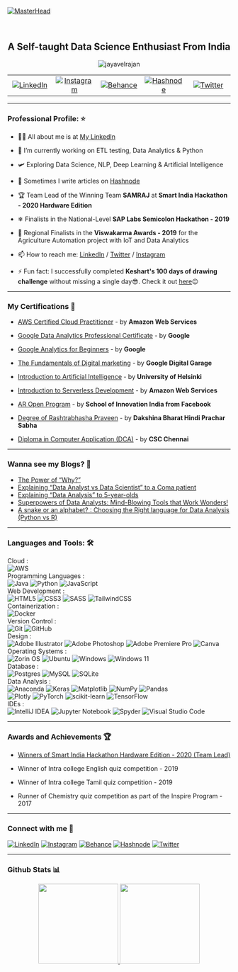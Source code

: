 [![MasterHead](https://github.com/Jayavelrajan/jayavelrajan/blob/main/Banner/githubbanner.gif)](https://bio.link/jayavelr)

 <br>
<h2 align="center">A Self-taught Data Science Enthusiast From India </h2>



<p align="center"> <img src="https://komarev.com/ghpvc/?username=jayavelrajan&label=Profile%20views&color=0e75b6&style=flat" alt="jayavelrajan" /> </p>



<p align="center">

<table align="center" width="100%" border="0">
  <tr>
    <td align="center" width="20%">
      <a href="https://www.linkedin.com/in/jayavelrajan/">
        <img src="https://img.shields.io/badge/linkedin-%230077B5.svg?style=for-the-badge&logo=linkedin&logoColor=white" alt="LinkedIn">
      </a>
    </td>
    <td align="center" width="20%">
      <a href="https://instagram.com/jayavel_rajan">
        <img src="https://img.shields.io/badge/Instagram-%23E4405F.svg?style=for-the-badge&logo=Instagram&logoColor=white" alt="Instagram">
      </a>
    </td>
    <td align="center" width="20%">
      <a href="https://www.behance.net/jayavel_rajan">
        <img src="https://img.shields.io/badge/Behance-1769ff?style=for-the-badge&logo=behance&logoColor=white" alt="Behance">
      </a> 
    </td>
    <td align="center" width="20%">
      <a href="https://jvr.hashnode.dev/">
        <img src="https://img.shields.io/badge/Hashnode-2962FF?style=for-the-badge&logo=hashnode&logoColor=white" alt="Hashnode">
      </a>
    </td>
    <td align="center" width="20%">
      <a href="https://twitter.com/mjayavelrajan">
        <img src="https://img.shields.io/badge/Twitter-%231DA1F2.svg?style=for-the-badge&logo=Twitter&logoColor=white" alt="Twitter">
      </a>
    </td>
  </tr>
</table>

<!--
  <a href="https://twitter.com/mjayavelrajan" target="blank">
    <img align="center" src="https://raw.githubusercontent.com/rahuldkjain/github-profile-readme-generator/master/src/images/icons/Social/twitter.svg" alt="mjayavelrajan" height="30" width="60" />
  </a>
  <a href="https://linkedin.com/in/jayavelrajan" target="blank">
    <img align="center" src="https://img.shields.io/badge/linkedin-%230077B5.svg?style=for-the-badge&logo=linkedin&logoColor=white" alt="jayavelrajan" height="30" width="60" />
  </a>
  <a href="https://instagram.com/jayavel_rajan" target="blank">
    <img align="center" src="https://raw.githubusercontent.com/rahuldkjain/github-profile-readme-generator/master/src/images/icons/Social/instagram.svg" alt="jayavel_rajan" height="30" width="60" />
  </a>
  <a href="https://www.behance.net/jayavel_rajan" target="blank">
    <img align="center" src="https://raw.githubusercontent.com/rahuldkjain/github-profile-readme-generator/master/src/images/icons/Social/behance.svg" alt="jayavel_rajan" height="30" width="60" />
  </a>
  <a href="https://hashnode.com/jayavelrajan" target="blank">
    <img align="center" src="https://raw.githubusercontent.com/rahuldkjain/github-profile-readme-generator/master/src/images/icons/Social/hashnode.svg" alt="jayavelrajan" height="30" width="60" />
  </a>
</p>
-->
-----------------------------------------------------

### Professional Profile: :star:

- 👨‍💻 All about me is at [My LinkedIn](https://www.linkedin.com/in/jayavelrajan/)

- 🔭 I’m currently working on ETL testing, Data Analytics & Python 

- 🛩️ Exploring Data Science, NLP, Deep Learning & Artificial Intelligence 

- 📝 Sometimes I write articles on [Hashnode](https://jvr.hashnode.dev/)

- 🏆 Team Lead of the Winning Team **SAMRAJ** at **Smart India Hackathon - 2020 Hardware Edition**

- ❄ Finalists in the National-Level **SAP Labs Semicolon Hackathon - 2019**

- 🎇 Regional Finalists in the **Viswakarma Awards - 2019** for the Agriculture Automation project with IoT and Data Analytics

- 📫 How to reach me: [LinkedIn](https://www.linkedin.com/in/jayavelrajan/) / [Twitter](https://twitter.com/mjayavelrajan) / [Instagram](https://www.instagram.com/jayavel_rajan/)

- ⚡ Fun fact: I successfully completed **Keshart's 100 days of drawing challenge** without missing a single day😎. Check it out [here](https://www.instagram.com/stories/highlights/17983797086218930/)😉

-----------------------------------------------------
 

<h3 align="left">My Certifications 📜 </h3>

- [AWS Certified Cloud Practitioner](https://www.credly.com/badges/bbe69a48-e09c-4e27-bf19-cea5d9a2d5f9/public_url) - by **Amazon Web Services**

- [Google Data Analytics Professional Certificate](https://www.credly.com/badges/834888a2-739c-460d-8109-ba8d20cc6ff9/public_url) - by **Google**

- [Google Analytics for Beginners](https://drive.google.com/file/d/1tn2JZsB44o7lIazrjKnNOSfyWLZPmi9b/view) - by **Google**

- [The Fundamentals of Digital marketing](https://drive.google.com/file/d/1sF7kNDsshkF1zbcETC6wW1iwJZx4YzLZ/view) - by **Google Digital Garage**
  
- [Introduction to Artificial Intelligence](https://certificates.mooc.fi/validate/4bim9iq3aoe) - by **University of Helsinki**

- [Introduction to Serverless Development](https://drive.google.com/file/d/1gc0dqKlahq_QxYwowda7mu7A5Ys1IzUL/view) - by **Amazon Web Services**

- [AR Open Program](https://drive.google.com/file/d/1ODJrxMruDiK_K5jf_3XGeTNsl0O-5xy4/view) - by **School of Innovation India from Facebook**

- [Degree of Rashtrabhasha Praveen](https://drive.google.com/file/d/1k2tr4XLPZWlRRGQxaRulntTFw8dGam4N/view) - by **Dakshina Bharat Hindi Prachar Sabha**

- [Diploma in Computer Application (DCA)](https://drive.google.com/file/d/1U4gduyw8a6IQlSnMjB8l-mgtPOZbxniQ/view) - by **CSC Chennai**

--------------------------------------------------------

<h3 align="left">Wanna see my Blogs? 📝</h3>

<!-- BLOG-POST-LIST:START -->
- [The Power of “Why?”](https://jvr.hashnode.dev/the-power-of-why)
- [Explaining “Data Analyst vs Data Scientist” to a Coma patient](https://jvr.hashnode.dev/explaining-data-analyst-vs-data-scientist-to-a-coma-patient)
- [Explaining “Data Analysis” to 5-year-olds](https://jvr.hashnode.dev/explaining-data-analysis-to-5-year-olds)
- [Superpowers of Data Analysts: Mind-Blowing Tools that Work Wonders!](https://jvr.hashnode.dev/superpowers-of-data-analysts-mind-blowing-tools-that-work-wonders)
- [A snake or an alphabet? : Choosing the Right language for Data Analysis (Python vs R)](https://jvr.hashnode.dev/a-snake-or-an-alphabet-choosing-the-right-language-for-data-analysis-python-vs-r)
<!-- BLOG-POST-LIST:END -->

 


<!-- <p align="left">
  <a href="https://twitter.com/mjayavelrajan" target="blank">
    <img align="center" src="https://raw.githubusercontent.com/rahuldkjain/github-profile-readme-generator/master/src/images/icons/Social/twitter.svg" alt="mjayavelrajan" height="30" width="60" />
  </a>
  <a href="https://linkedin.com/in/jayavelrajan" target="blank">
    <img align="center" src="https://raw.githubusercontent.com/rahuldkjain/github-profile-readme-generator/master/src/images/icons/Social/linked-in-alt.svg" alt="jayavelrajan" height="30" width="60" />
  </a>
  <a href="https://instagram.com/jayavel_rajan" target="blank">
    <img align="center" src="https://raw.githubusercontent.com/rahuldkjain/github-profile-readme-generator/master/src/images/icons/Social/instagram.svg" alt="jayavel_rajan" height="30" width="60" />
  </a>
  <a href="https://www.behance.net/jayavel_rajan" target="blank">
    <img align="center" src="https://raw.githubusercontent.com/rahuldkjain/github-profile-readme-generator/master/src/images/icons/Social/behance.svg" alt="jayavel_rajan" height="30" width="60" />
  </a>
  <a href="https://hashnode.com/jayavelrajan" target="blank">
    <img align="center" src="https://raw.githubusercontent.com/rahuldkjain/github-profile-readme-generator/master/src/images/icons/Social/hashnode.svg" alt="jayavelrajan" height="30" width="60" />
  </a>
</p> -->



<!-- <h3 align="left">Languages and Tools: 🛠 </h3>
<p align="left"> <a href="https://aws.amazon.com" target="_blank" rel="noreferrer"> <img src="https://raw.githubusercontent.com/devicons/devicon/master/icons/amazonwebservices/amazonwebservices-original-wordmark.svg" alt="aws" width="40" height="40"/> </a> <a href="https://www.w3schools.com/css/" target="_blank" rel="noreferrer"> <img src="https://raw.githubusercontent.com/devicons/devicon/master/icons/css3/css3-original-wordmark.svg" alt="css3" width="40" height="40"/> </a> <a href="https://www.docker.com/" target="_blank" rel="noreferrer"> <img src="https://raw.githubusercontent.com/devicons/devicon/master/icons/docker/docker-original-wordmark.svg" alt="docker" width="40" height="40"/> </a> <a href="https://git-scm.com/" target="_blank" rel="noreferrer"> <img src="https://www.vectorlogo.zone/logos/git-scm/git-scm-icon.svg" alt="git" width="40" height="40"/> </a> <a href="https://www.w3.org/html/" target="_blank" rel="noreferrer"> <img src="https://raw.githubusercontent.com/devicons/devicon/master/icons/html5/html5-original-wordmark.svg" alt="html5" width="40" height="40"/> </a> <a href="https://www.adobe.com/in/products/illustrator.html" target="_blank" rel="noreferrer"> <img src="https://www.vectorlogo.zone/logos/adobe_illustrator/adobe_illustrator-icon.svg" alt="illustrator" width="40" height="40"/> </a> <a href="https://www.java.com" target="_blank" rel="noreferrer"> <img src="https://raw.githubusercontent.com/devicons/devicon/master/icons/java/java-original.svg" alt="java" width="40" height="40"/> </a> <a href="https://www.linux.org/" target="_blank" rel="noreferrer"> <img src="https://raw.githubusercontent.com/devicons/devicon/master/icons/linux/linux-original.svg" alt="linux" width="40" height="40"/> </a> <a href="https://www.mysql.com/" target="_blank" rel="noreferrer"> <img src="https://raw.githubusercontent.com/devicons/devicon/master/icons/mysql/mysql-original-wordmark.svg" alt="mysql" width="40" height="40"/> </a> <a href="https://opencv.org/" target="_blank" rel="noreferrer"> <img src="https://www.vectorlogo.zone/logos/opencv/opencv-icon.svg" alt="opencv" width="40" height="40"/> </a> <a href="https://www.oracle.com/" target="_blank" rel="noreferrer"> <img src="https://raw.githubusercontent.com/devicons/devicon/master/icons/oracle/oracle-original.svg" alt="oracle" width="40" height="40"/> </a> <a href="https://pandas.pydata.org/" target="_blank" rel="noreferrer"> <img src="https://raw.githubusercontent.com/devicons/devicon/2ae2a900d2f041da66e950e4d48052658d850630/icons/pandas/pandas-original.svg" alt="pandas" width="40" height="40"/> </a> <a href="https://www.postgresql.org" target="_blank" rel="noreferrer"> <img src="https://raw.githubusercontent.com/devicons/devicon/master/icons/postgresql/postgresql-original-wordmark.svg" alt="postgresql" width="40" height="40"/> </a> <a href="https://www.python.org" target="_blank" rel="noreferrer"> <img src="https://raw.githubusercontent.com/devicons/devicon/master/icons/python/python-original.svg" alt="python" width="40" height="40"/> </a> <a href="https://pytorch.org/" target="_blank" rel="noreferrer"> <img src="https://www.vectorlogo.zone/logos/pytorch/pytorch-icon.svg" alt="pytorch" width="40" height="40"/> </a> <a href="https://scikit-learn.org/" target="_blank" rel="noreferrer"> <img src="https://upload.wikimedia.org/wikipedia/commons/0/05/Scikit_learn_logo_small.svg" alt="scikit_learn" width="40" height="40"/> </a> <a href="https://seaborn.pydata.org/" target="_blank" rel="noreferrer"> <img src="https://seaborn.pydata.org/_images/logo-mark-lightbg.svg" alt="seaborn" width="40" height="40"/> </a> <a href="https://www.tensorflow.org" target="_blank" rel="noreferrer"> <img src="https://www.vectorlogo.zone/logos/tensorflow/tensorflow-icon.svg" alt="tensorflow" width="40" height="40"/> </a> </p> -->

-----------------------------------------------------

<h3 align="left">Languages and Tools: 🛠 </h3>

Cloud : <br>
![AWS](https://img.shields.io/badge/AWS-%23FF9900.svg?style=for-the-badge&logo=amazon-aws&logoColor=white)<br>
Programming Languages : <br>
![Java](https://img.shields.io/badge/java-%23ED8B00.svg?style=for-the-badge&logo=openjdk&logoColor=white)
![Python](https://img.shields.io/badge/python-3670A0?style=for-the-badge&logo=python&logoColor=ffdd54)
![JavaScript](https://img.shields.io/badge/javascript-%23323330.svg?style=for-the-badge&logo=javascript&logoColor=%23F7DF1E) <br>
Web Development : <br>
![HTML5](https://img.shields.io/badge/html5-%23E34F26.svg?style=for-the-badge&logo=html5&logoColor=white)
![CSS3](https://img.shields.io/badge/css3-%231572B6.svg?style=for-the-badge&logo=css3&logoColor=white)
![SASS](https://img.shields.io/badge/SASS-hotpink.svg?style=for-the-badge&logo=SASS&logoColor=white)
![TailwindCSS](https://img.shields.io/badge/tailwindcss-%2338B2AC.svg?style=for-the-badge&logo=tailwind-css&logoColor=white) <br>
Containerization : <br>
![Docker](https://img.shields.io/badge/docker-%230db7ed.svg?style=for-the-badge&logo=docker&logoColor=white) <br>
Version Control : <br>
![Git](https://img.shields.io/badge/git-%23F05033.svg?style=for-the-badge&logo=git&logoColor=white)
![GitHub](https://img.shields.io/badge/github-%23121011.svg?style=for-the-badge&logo=github&logoColor=white) <br>
Design : <br>
![Adobe Illustrator](https://img.shields.io/badge/adobe%20illustrator-%23FF9A00.svg?style=for-the-badge&logo=adobe%20illustrator&logoColor=white)
![Adobe Photoshop](https://img.shields.io/badge/adobe%20photoshop-%2331A8FF.svg?style=for-the-badge&logo=adobe%20photoshop&logoColor=white)
![Adobe Premiere Pro](https://img.shields.io/badge/Adobe%20Premiere%20Pro-9999FF.svg?style=for-the-badge&logo=Adobe%20Premiere%20Pro&logoColor=white)
![Canva](https://img.shields.io/badge/Canva-%2300C4CC.svg?style=for-the-badge&logo=Canva&logoColor=white) <br>
Operating Systems : <br>
![Zorin OS](https://img.shields.io/badge/-Zorin%20OS-%2310AAEB?style=for-the-badge&logo=zorin&logoColor=white)
![Ubuntu](https://img.shields.io/badge/Ubuntu-E95420?style=for-the-badge&logo=ubuntu&logoColor=white)
![Windows](https://img.shields.io/badge/Windows-0078D6?style=for-the-badge&logo=windows&logoColor=white)
![Windows 11](https://img.shields.io/badge/Windows%2011-%230079d5.svg?style=for-the-badge&logo=Windows%2011&logoColor=white) <br>
Database : <br>
![Postgres](https://img.shields.io/badge/postgres-%23316192.svg?style=for-the-badge&logo=postgresql&logoColor=white)
![MySQL](https://img.shields.io/badge/mysql-%2300f.svg?style=for-the-badge&logo=mysql&logoColor=white)
![SQLite](https://img.shields.io/badge/sqlite-%2307405e.svg?style=for-the-badge&logo=sqlite&logoColor=white) <br>
Data Analysis : <br>
![Anaconda](https://img.shields.io/badge/Anaconda-%2344A833.svg?style=for-the-badge&logo=anaconda&logoColor=white)
![Keras](https://img.shields.io/badge/Keras-%23D00000.svg?style=for-the-badge&logo=Keras&logoColor=white)
![Matplotlib](https://img.shields.io/badge/Matplotlib-%23ffffff.svg?style=for-the-badge&logo=Matplotlib&logoColor=black)
![NumPy](https://img.shields.io/badge/numpy-%23013243.svg?style=for-the-badge&logo=numpy&logoColor=white)
![Pandas](https://img.shields.io/badge/pandas-%23150458.svg?style=for-the-badge&logo=pandas&logoColor=white) <br>
![Plotly](https://img.shields.io/badge/Plotly-%233F4F75.svg?style=for-the-badge&logo=plotly&logoColor=white)
![PyTorch](https://img.shields.io/badge/PyTorch-%23EE4C2C.svg?style=for-the-badge&logo=PyTorch&logoColor=white)
![scikit-learn](https://img.shields.io/badge/scikit--learn-%23F7931E.svg?style=for-the-badge&logo=scikit-learn&logoColor=white)
![TensorFlow](https://img.shields.io/badge/TensorFlow-%23FF6F00.svg?style=for-the-badge&logo=TensorFlow&logoColor=white) <br>
IDEs : <br>
![IntelliJ IDEA](https://img.shields.io/badge/IntelliJIDEA-000000.svg?style=for-the-badge&logo=intellij-idea&logoColor=white)
![Jupyter Notebook](https://img.shields.io/badge/jupyter-%23FA0F00.svg?style=for-the-badge&logo=jupyter&logoColor=white)
![Spyder](https://img.shields.io/badge/Spyder-838485?style=for-the-badge&logo=spyder%20ide&logoColor=maroon)
![Visual Studio Code](https://img.shields.io/badge/Visual%20Studio%20Code-0078d7.svg?style=for-the-badge&logo=visual-studio-code&logoColor=white)


-----------------------------------------------------


<h3 align="left">Awards and Achievements 🏆 </h3>

- [Winners of Smart India Hackathon Hardware Edition - 2020 (Team Lead)](https://drive.google.com/file/d/1HawJ28b0uGeEE6O1jndid57_wl6yYRkq/view)
  
- Winner of Intra college English quiz competition - 2019

- Winner of Intra college Tamil quiz competition - 2019

- Runner of Chemistry quiz competition as part of the Inspire Program - 2017

-----------------------------------------------------

<h3 align="left">Connect with me 🤝</h3>

[![LinkedIn](https://img.shields.io/badge/linkedin-%230077B5.svg?style=for-the-badge&logo=linkedin&logoColor=white)](https://www.linkedin.com/in/jayavelrajan/)
[![Instagram](https://img.shields.io/badge/Instagram-%23E4405F.svg?style=for-the-badge&logo=Instagram&logoColor=white)](https://instagram.com/jayavel_rajan)
[![Behance](https://img.shields.io/badge/Behance-1769ff?style=for-the-badge&logo=behance&logoColor=white)](https://www.behance.net/jayavel_rajan)
[![Hashnode](https://img.shields.io/badge/Hashnode-2962FF?style=for-the-badge&logo=hashnode&logoColor=white)](https://jvr.hashnode.dev/)
[![Twitter](https://img.shields.io/badge/Twitter-%231DA1F2.svg?style=for-the-badge&logo=Twitter&logoColor=white)](https://twitter.com/mjayavelrajan)

-----------------------------------------------------

    
<h3 align="left">Github Stats 📊 </h3>


<p align="center">
<a href="https://github.com/jayavelrajan">
  <img height="180em" src="https://github-readme-stats-eight-theta.vercel.app/api?username=jayavelrajan&show_icons=true&theme=algolia&include_all_commits=true&count_private=true"/>
  <img height="180em" src="https://github-readme-stats-eight-theta.vercel.app/api/top-langs/?username=jayavelrajan&layout=compact&langs_count=8&theme=algolia&include_all_commits=true&count_private=true"/>
</a>
</p>
<!--
[![jayavel's GitHub stats](https://github-readme-streak-stats.herokuapp.com/?user=jayavelrajan&)](https://github.com/jayavelrajan)
-->
    

<br >
</details>

